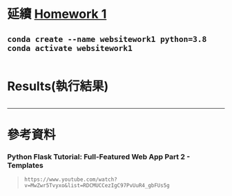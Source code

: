 # 延續 [Homework 1](https://github.com/ChengHan16/Cs4high_4080E036/blob/master/%E4%BC%BA%E6%9C%8D%E7%B6%B2%E9%A0%81%E7%A8%8B%E5%BC%8F%E8%A8%AD%E8%A8%88%E3%80%8A109-2%E3%80%8B/Homework/Homework1/Code.md)
`conda create --name websitework1 python=3.8` <br>
`conda activate websitework1`
---

```

```
# Results(執行結果)
```

```

---
# 參考資料
### Python Flask Tutorial: Full-Featured Web App Part 2 - Templates
> `https://www.youtube.com/watch?v=MwZwr5Tvyxo&list=RDCMUCCezIgC97PvUuR4_gbFUs5g`
